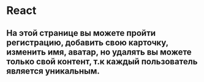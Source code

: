 # React  
## На этой странице вы можете пройти регистрацию, добавить свою карточку, изменить имя, аватар, но удалять вы можете только свой контент, т.к каждый пользователь является уникальным.
